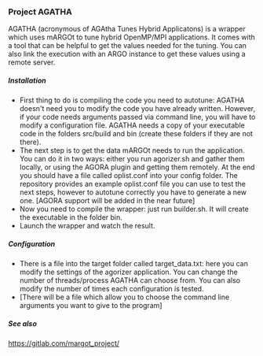 ### Project AGATHA
AGATHA (acronymous of AGAtha Tunes Hybrid Applicatons) is a wrapper which uses mARGOt to tune hybrid OpenMP/MPI applications. It comes with a tool that can be helpful to get the values needed for the tuning. You can also link the execution with an ARGO instance to get these values using a remote server.
##### Installation
- First thing to do is compiling the code you need to autotune: AGATHA doesn't need you to modify the code you have already written. However, if your code needs arguments passed via command line, you will have to modify a configuration file. AGATHA needs a copy of your executable code in the folders src/build and bin (create these folders if they are not there).
- The next step is to get the data mARGOt needs to run the application. You can do it in two ways: either you run agorizer.sh and gather them locally, or using the AGORA plugin and getting them remotely. At the end you should have a file called oplist.conf into your config folder. The repository provides an example oplist.conf file you can use to test the next steps, however to autotune correctly you have to generate a new one. [AGORA support will be added in the near future]
- Now you need to compile the wrapper: just run builder.sh. It will create the executable in the folder bin.
- Launch the wrapper and watch the result.
##### Configuration
- There is a file into the target folder called target_data.txt: here you can modify the settings of the agorizer application. You can change the number of threads/process AGATHA can choose from. You can also modify the number of times each configuration is tested.
- [There will be a file which allow you to choose the command line arguments you want to give to the program]
##### See also
https://gitlab.com/margot_project/
